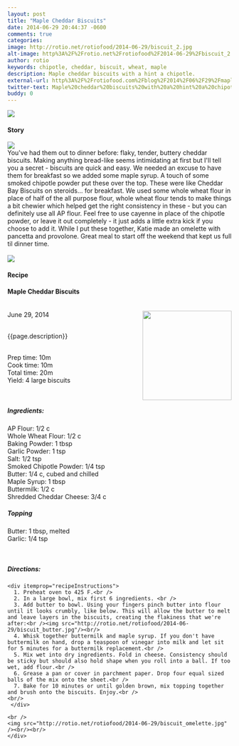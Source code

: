 ```yaml
---
layout: post
title: "Maple Cheddar Biscuits"
date: 2014-06-29 20:44:37 -0600
comments: true
categories: 
image: http://rotio.net/rotiofood/2014-06-29/biscuit_2.jpg
alt-image: http%3A%2F%2Frotio.net%2Frotiofood%2F2014-06-29%2Fbiscuit_2.jpg
author: rotio
keywords: chipotle, cheddar, biscuit, wheat, maple
description: Maple cheddar biscuits with a hint a chipotle.
external-url: http%3A%2F%2Frotiofood.com%2Fblog%2F2014%2F06%2F29%2Fmaple-cheddar-biscuits%2F
twitter-text: Maple%20cheddar%20biscuits%20with%20a%20hint%20a%20chipotle
buddy: 0
---
```

<!-- more -->
<img src="http://rotio.net/rotiofood/2014-06-29/biscuit_2.jpg" />
<a href="https://plus.google.com/107103100819027957630?rel=author" style="display:none">{{page.author }}</a>

<h4>Story</b> </h4>
 <div>
	<p><img src="http://rotio.net/rotiofood/2014-06-29/biscuit.gif"/><br/>You've had them out to dinner before: flaky, tender, buttery cheddar biscuits. Making anything bread-like seems intimidating at first but I'll tell you a secret - biscuits are quick and easy. We needed an excuse to have them for breakfast so we added some maple syrup. A touch of some smoked chipotle powder put these over the top. These were like Cheddar Bay Biscuits on steroids... for breakfast. We used some whole wheat flour in place of half of the all purpose flour, whole wheat flour tends to make things a bit chewier which helped get the right consistency in these - but you can definitely use all AP flour. Feel free to use cayenne in place of the chipotle powder, or leave it out completely - it just adds a little extra kick if you choose to add it. While I put these together, Katie made an omelette with pancetta and provolone. Great meal to start off the weekend that kept us full til dinner time. <br/><br/><img src="http://rotio.net/rotiofood/2014-06-29/biscuit_omelette.jpg"/></p>  
  </div>
<h4>Recipe</b> </h4> 
  <div itemscope itemtype="http://schema.org/Recipe" >
  <h4 itemprop="name">Maple Cheddar Biscuits</h4>
  
  <br />
    June 29, 2014</time>
  <img itemprop="image" width="200px" align="right" src="http://rotio.net/rotiofood/2014-06-29/biscuit_2.jpg" />
  
  <br /><span itemprop="description">{{page.description}}</span><br />

  <br />Prep time: <time datetime="PT0H10M" itemprop="prepTime">10m</time>
  <br />Cook time: <time datetime="PT0H10M" itemprop="cookTime">10m</time>
  <br />Total time: <time datetime="PT0H20M" itemprop="totalTime">20m</time>
  <br />Yield: <span itemprop="recipeYield">4 large biscuits</span>

  <br/>
 <h5>Ingredients:</h5>
    <span itemprop="ingredients" itemscope itemtype="http://schema.org/ingredients">
      <span itemprop="name">AP Flour</span>:
      <span itemprop="amount">1/2 c</span>
    </span><br />
	 <span itemprop="ingredients" itemscope itemtype="http://schema.org/ingredients">
      <span itemprop="name">Whole Wheat Flour</span>:
      <span itemprop="amount">1/2 c</span>
    </span><br />
	<span itemprop="ingredients" itemscope itemtype="http://schema.org/ingredients">
      <span itemprop="name">Baking Powder</span>: 
      <span itemprop="amount">1 tbsp</span>
    </span><br />
	<span itemprop="ingredients" itemscope itemtype="http://schema.org/ingredients">
      <span itemprop="name">Garlic Powder</span>: 
      <span itemprop="amount">1 tsp</span>
    </span><br />
	<span itemprop="ingredients" itemscope itemtype="http://schema.org/ingredients">
      <span itemprop="name">Salt</span>: 
      <span itemprop="amount">1/2 tsp</span>
    </span><br />
	<span itemprop="ingredients" itemscope itemtype="http://schema.org/ingredients">
      <span itemprop="name">Smoked Chipotle Powder</span>: 
      <span itemprop="amount">1/4 tsp</span>
    </span><br />
	<span itemprop="ingredients" itemscope itemtype="http://schema.org/ingredients">
      <span itemprop="name">Butter</span>: 
      <span itemprop="amount">1/4 c</span>, cubed and chilled
    </span><br />
	<span itemprop="ingredients" itemscope itemtype="http://schema.org/ingredients">
      <span itemprop="name">Maple Syrup</span>: 
      <span itemprop="amount">1 tbsp</span>
    </span><br />
	<span itemprop="ingredients" itemscope itemtype="http://schema.org/ingredients">
      <span itemprop="name">Buttermilk</span>: 
      <span itemprop="amount">1/2 c</span>
    </span><br />
	<span itemprop="ingredients" itemscope itemtype="http://schema.org/ingredients">
      <span itemprop="name">Shredded Cheddar Cheese</span>: 
      <span itemprop="amount">3/4 c</span>
    </span><br />
  <h5>Topping</h5>
	<span itemprop="ingredients" itemscope itemtype="http://schema.org/ingredients">
      <span itemprop="name">Butter</span>: 
      <span itemprop="amount">1 tbsp</span>, melted
    </span><br />
	<span itemprop="ingredients" itemscope itemtype="http://schema.org/ingredients">
      <span itemprop="name">Garlic</span>: 
      <span itemprop="amount">1/4 tsp</span>
    </span><br />
	
	
  <br /><h5>Directions:</h5>
	
    <div itemprop="recipeInstructions">
	  1. Preheat oven to 425 F.<br />
	  2. In a large bowl, mix first 6 ingredients. <br />
	  3. Add butter to bowl. Using your fingers pinch butter into flour until it looks crumbly, like below. This will allow the butter to melt and leave layers in the biscuits, creating the flakiness that we're after:<br /><img src="http://rotio.net/rotiofood/2014-06-29/biscuit_butter.jpg"/><br/>
	  4. Whisk together buttermilk and maple syrup. If you don't have buttermilk on hand, drop a teaspoon of vinegar into milk and let sit for 5 minutes for a buttermilk replacement.<br />
	  5. Mix wet into dry ingredients. Fold in cheese. Consistency should be sticky but should also hold shape when you roll into a ball. If too wet, add flour.<br />
	  6. Grease a pan or cover in parchment paper. Drop four equal sized balls of the mix onto the sheet.<br />
	  7. Bake for 10 minutes or until golden brown, mix topping together and brush onto the biscuits. Enjoy.<br />
	<br/>
	 </div>
	 
	<br />
	<img src="http://rotio.net/rotiofood/2014-06-29/biscuit_omelette.jpg" /><br/><br/>
	</div>

</div>


